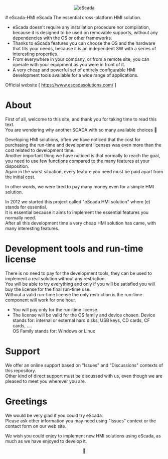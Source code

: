 <p align="center"> <img align="center" src="https://www.escadasolutions.com/git/escada-logo.png?raw=true" alt="eScada"/> </p>
# eScada-HMI
eScada The essential cross-platform HMI solution.

- eScada doesn’t require any installation procedure nor compilation, because it is designed to be used on removable supports, without any dependencies with the OS or other frameworks.
- Thanks to eScada features you can choose the OS and the hardware that fits your needs, because it is an independent SW with a series of interesting properties.
- From everywhere in your company, or from a remote site, you can operate with your equipment as you were in front of it.
- A very cheap and powerful set of entirely configurable HMI development tools available for a wide range of applications.

Official website [ https://www.escadasolutions.com/ ]

# About
First of all, welcome to this site, and thank you for taking time to read this text.<br>
You are wondering why another SCADA with so many available choices 🙂

Developing HMI solutions, often we have noticed that the cost for purchasing the run-time and development licenses was even more than the cost related to development time.<br>
Another important thing we have noticed is that normally to reach the goal, you need to use few functions compared to the many features at your disposition.<br>
Again in the worst situation, every feature you need must be paid apart from the initial cost.<br>

In other words, we were tired to pay many money even for a simple HMI solution.

In 2012 we started this project called "eScada HMI solution" where (e) stands for essential.<br>
It is essential because it aims to implement the essential features you normally need.<br>
After all this development time a very cheap HMI solution has came, with many interesting features.

# Development tools and run-time license
There is no need to pay for the development tools, they can be used to implement a real solution without any restriction.<br>
You will be able to try everything and only if you will be satisfied you will buy the license for the final run-time use.<br>
Without a valid run-time license the only restriction is the run-time component will work for one hour.<br>

- You will pay only for the run-time license.
- The license will be valid for the OS family and device chosen.
Device stands for: internal or external hard disks, USB keys, CD cards, CF cards, ....<br>
OS Family stands for: Windows or Linux

# Support
We offer an online support based on "Issues" and "Discussions" contexts of this repository.<br>
Other kind of direct support must be discussed with us, even though we are pleased to meet you wherever you are.

# Greetings
We would be very glad if you could try eScada.<br>
Please ask other information you may need using "Issues" context or the contact form on our web site.

We wish you could enjoy to implement new HMI solutions using eScada, as much as we have enjoyed to develop it.<br>
<p align="center">🙂</p>
